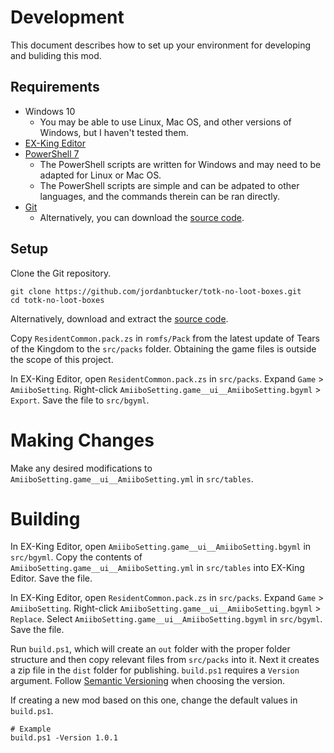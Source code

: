 # Development

This document describes how to set up your environment for developing and
buliding this mod.

## Requirements

- Windows 10
  - You may be able to use Linux, Mac OS, and other versions of Windows, but I
    haven't tested them.
- [EX-King Editor](https://github.com/EXKing-Editor/EXKing-Editor)
- [PowerShell 7](https://github.com/powershell/powershell#readme)
  - The PowerShell scripts are written for Windows and may need to be adapted
    for Linux or Mac OS.
  - The PowerShell scripts are simple and can be adpated to other languages, and
    the commands therein can be ran directly.
- [Git](https://git-scm.com/)
  - Alternatively, you can download the
    [source code](https://github.com/jordanbtucker/totk-no-loot-boxes/archive/refs/heads/master.zip).

## Setup

Clone the Git repository.

```
git clone https://github.com/jordanbtucker/totk-no-loot-boxes.git
cd totk-no-loot-boxes
```

Alternatively, download and extract the
[source code](https://github.com/jordanbtucker/totk-no-loot-boxes/archive/refs/heads/master.zip).

Copy `ResidentCommon.pack.zs` in `romfs/Pack` from the latest update of Tears of
the Kingdom to the `src/packs` folder. Obtaining the game files is outside the
scope of this project.

In EX-King Editor, open `ResidentCommon.pack.zs` in `src/packs`. Expand `Game` >
`AmiiboSetting`. Right-click `AmiiboSetting.game__ui__AmiiboSetting.bgyml` >
`Export`. Save the file to `src/bgyml`.

# Making Changes

Make any desired modifications to `AmiiboSetting.game__ui__AmiiboSetting.yml` in
`src/tables`.

# Building

In EX-King Editor, open `AmiiboSetting.game__ui__AmiiboSetting.bgyml` in
`src/bgyml`. Copy the contents of `AmiiboSetting.game__ui__AmiiboSetting.yml` in
`src/tables` into EX-King Editor. Save the file.

In EX-King Editor, open `ResidentCommon.pack.zs` in `src/packs`. Expand `Game` >
`AmiiboSetting`. Right-click `AmiiboSetting.game__ui__AmiiboSetting.bgyml` >
`Replace`. Select `AmiiboSetting.game__ui__AmiiboSetting.bgyml` in `src/bgyml`.
Save the file.

Run `build.ps1`, which will create an `out` folder with the proper folder
structure and then copy relevant files from `src/packs` into it. Next it creates
a zip file in the `dist` folder for publishing. `build.ps1` requires a `Version`
argument. Follow [Semantic Versioning](https://semver.org/) when choosing the
version.

If creating a new mod based on this one, change the default values in
`build.ps1`.

```
# Example
build.ps1 -Version 1.0.1
```

